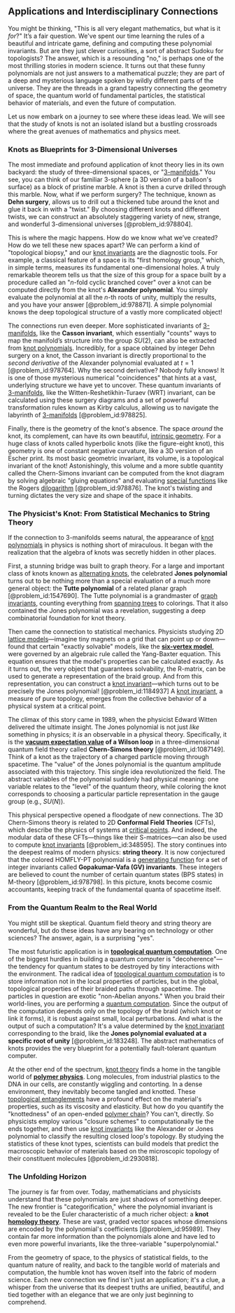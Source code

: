 ## Applications and Interdisciplinary Connections

You might be thinking, "This is all very elegant mathematics, but what is it *for*?" It’s a fair question. We've spent our time learning the rules of a beautiful and intricate game, defining and computing these polynomial invariants. But are they just clever curiosities, a sort of abstract Sudoku for topologists? The answer, which is a resounding "no," is perhaps one of the most thrilling stories in modern science. It turns out that these funny polynomials are not just answers to a mathematical puzzle; they are part of a deep and mysterious language spoken by wildly different parts of the universe. They are the threads in a grand tapestry connecting the geometry of space, the quantum world of fundamental particles, the statistical behavior of materials, and even the future of computation.

Let us now embark on a journey to see where these ideas lead. We will see that the study of knots is not an isolated island but a bustling crossroads where the great avenues of mathematics and physics meet.

### Knots as Blueprints for 3-Dimensional Universes

The most immediate and profound application of knot theory lies in its own backyard: the study of three-dimensional spaces, or "[3-manifolds](@article_id:198532)." You see, you can think of our familiar 3-sphere (a 3D version of a balloon's surface) as a block of pristine marble. A knot is then a curve drilled through this marble. Now, what if we perform surgery? The technique, known as **Dehn surgery**, allows us to drill out a thickened tube around the knot and glue it back in with a "twist." By choosing different knots and different twists, we can construct an absolutely staggering variety of new, strange, and wonderful 3-dimensional universes [@problem_id:978804].

This is where the magic happens. How do we know what we’ve created? How do we tell these new spaces apart? We can perform a kind of "topological biopsy," and our [knot invariants](@article_id:157221) are the diagnostic tools. For example, a classical feature of a space is its "first homology group," which, in simple terms, measures its fundamental one-dimensional holes. A truly remarkable theorem tells us that the size of this group for a space built by a procedure called an "$n$-fold cyclic branched cover" over a knot can be computed directly from the knot's **Alexander polynomial**. You simply evaluate the polynomial at all the $n$-th roots of unity, multiply the results, and you have your answer [@problem_id:978871]. A simple polynomial knows the deep topological structure of a vastly more complicated object!

The connections run even deeper. More sophisticated invariants of [3-manifolds](@article_id:198532), like the **Casson invariant**, which essentially "counts" ways to map the manifold’s structure into the group $SU(2)$, can also be extracted from [knot polynomials](@article_id:139588). Incredibly, for a space obtained by integer Dehn surgery on a knot, the Casson invariant is directly proportional to the *second derivative* of the Alexander polynomial evaluated at $t=1$ [@problem_id:978764]. Why the second derivative? Nobody fully knows! It is one of those mysterious numerical "coincidences" that hints at a vast, underlying structure we have yet to uncover. These quantum invariants of [3-manifolds](@article_id:198532), like the Witten-Reshetikhin-Turaev (WRT) invariant, can be calculated using these surgery diagrams and a set of powerful transformation rules known as Kirby calculus, allowing us to navigate the labyrinth of [3-manifolds](@article_id:198532) [@problem_id:978825].

Finally, there is the geometry of the knot's absence. The space *around* the knot, its complement, can have its own beautiful, [intrinsic geometry](@article_id:158294). For a huge class of knots called hyperbolic knots (like the figure-eight knot), this geometry is one of constant negative curvature, like a 3D version of an Escher print. Its most basic geometric invariant, its volume, is a topological invariant of the knot! Astonishingly, this volume and a more subtle quantity called the Chern-Simons invariant can be computed from the knot diagram by solving algebraic "gluing equations" and evaluating [special functions](@article_id:142740) like the Rogers [dilogarithm](@article_id:202228) [@problem_id:978876]. The knot's twisting and turning dictates the very size and shape of the space it inhabits.

### The Physicist's Knot: From Statistical Mechanics to String Theory

If the connection to 3-manifolds seems natural, the appearance of [knot polynomials](@article_id:139588) in physics is nothing short of miraculous. It began with the realization that the algebra of knots was secretly hidden in other places.

First, a stunning bridge was built to graph theory. For a large and important class of knots known as [alternating knots](@article_id:273035), the celebrated **Jones polynomial** turns out to be nothing more than a special evaluation of a much more general object: the **Tutte polynomial** of a related planar graph [@problem_id:1547690]. The Tutte polynomial is a grandmaster of [graph invariants](@article_id:262235), counting everything from [spanning trees](@article_id:260785) to colorings. That it also contained the Jones polynomial was a revelation, suggesting a deep combinatorial foundation for knot theory.

Then came the connection to statistical mechanics. Physicists studying 2D [lattice models](@article_id:183851)—imagine tiny magnets on a grid that can point up or down—found that certain "exactly solvable" models, like the **[six-vertex model](@article_id:141434)**, were governed by an algebraic rule called the Yang-Baxter equation. This equation ensures that the model's properties can be calculated exactly. As it turns out, the very object that guarantees solvability, the R-matrix, can be used to generate a representation of the braid group. And from this representation, you can construct a [knot invariant](@article_id:136985)—which turns out to be precisely the Jones polynomial! [@problem_id:1184937] A [knot invariant](@article_id:136985), a measure of pure topology, emerges from the collective behavior of a physical system at a critical point.

The climax of this story came in 1989, when the physicist Edward Witten delivered the ultimate insight. The Jones polynomial is not just *like* something in physics; it *is* an observable in a physical theory. Specifically, it is the **[vacuum expectation value](@article_id:145846) of a Wilson loop** in a three-dimensional quantum field theory called **Chern-Simons theory** [@problem_id:1087149]. Think of a knot as the trajectory of a charged particle moving through spacetime. The "value" of the Jones polynomial is the quantum amplitude associated with this trajectory. This single idea revolutionized the field. The abstract variables of the polynomial suddenly had physical meaning: one variable relates to the "level" of the quantum theory, while coloring the knot corresponds to choosing a particular particle representation in the gauge group (e.g., $SU(N)$).

This physical perspective opened a floodgate of new connections. The 3D Chern-Simons theory is related to 2D **Conformal Field Theories** (CFTs), which describe the physics of systems at [critical points](@article_id:144159). And indeed, the modular data of these CFTs—things like their S-matrices—can also be used to compute [knot invariants](@article_id:157221) [@problem_id:348595]. The story continues into the deepest realms of modern physics: **string theory**. It is now conjectured that the colored HOMFLY-PT polynomial is a [generating function](@article_id:152210) for a set of integer invariants called **Gopakumar-Vafa (GV) invariants**. These integers are believed to count the number of certain quantum states (BPS states) in M-theory [@problem_id:978798]. In this picture, knots become cosmic accountants, keeping track of the fundamental quanta of spacetime itself.

### From the Quantum Realm to the Real World

You might still be skeptical. Quantum field theory and string theory are wonderful, but do these ideas have any bearing on technology or other sciences? The answer, again, is a surprising "yes".

The most futuristic application is in **[topological quantum computation](@article_id:142310)**. One of the biggest hurdles in building a quantum computer is "decoherence"—the tendency for quantum states to be destroyed by tiny interactions with the environment. The radical idea of [topological quantum computation](@article_id:142310) is to store information not in the local properties of particles, but in the global, topological properties of their braided paths through spacetime. The particles in question are exotic "non-Abelian anyons." When you braid their world-lines, you are performing a [quantum computation](@article_id:142218). Since the output of the computation depends only on the topology of the braid (which knot or link it forms), it is robust against small, local perturbations. And what is the output of such a computation? It's a value determined by the [knot invariant](@article_id:136985) corresponding to the braid, like the **Jones polynomial evaluated at a specific root of unity** [@problem_id:183248]. The abstract mathematics of knots provides the very blueprint for a potentially fault-tolerant quantum computer.

At the other end of the spectrum, [knot theory](@article_id:140667) finds a home in the tangible world of **[polymer physics](@article_id:144836)**. Long molecules, from industrial plastics to the DNA in our cells, are constantly wiggling and contorting. In a dense environment, they inevitably become tangled and knotted. These [topological entanglements](@article_id:194789) have a profound effect on the material's properties, such as its viscosity and elasticity. But how do you quantify the "knottedness" of an open-ended [polymer chain](@article_id:200881)? You can't, directly. So physicists employ various "closure schemes" to computationally tie the ends together, and then use [knot invariants](@article_id:157221) like the Alexander or Jones polynomial to classify the resulting closed loop's topology. By studying the statistics of these knot types, scientists can build models that predict the macroscopic behavior of materials based on the microscopic topology of their constituent molecules [@problem_id:2930818].

### The Unfolding Horizon

The journey is far from over. Today, mathematicians and physicists understand that these polynomials are just shadows of something deeper. The new frontier is "categorification," where the polynomial invariant is revealed to be the Euler characteristic of a much richer object: a **knot [homology theory](@article_id:149033)**. These are vast, graded vector spaces whose dimensions are encoded by the polynomial's coefficients [@problem_id:95989]. They contain far more information than the polynomials alone and have led to even more powerful invariants, like the three-variable "superpolynomial."

From the geometry of space, to the physics of statistical fields, to the quantum nature of reality, and back to the tangible world of materials and computation, the humble knot has woven itself into the fabric of modern science. Each new connection we find isn't just an application; it's a clue, a whisper from the universe that its deepest truths are unified, beautiful, and tied together with an elegance that we are only just beginning to comprehend.